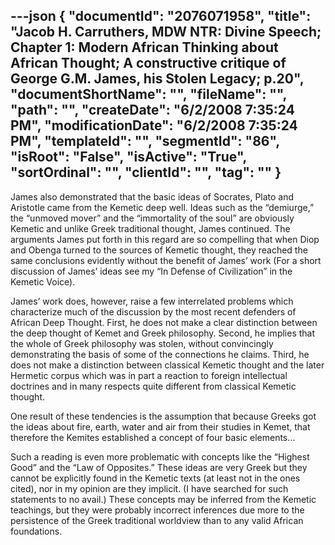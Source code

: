 ---json
{
  "documentId": "2076071958",
  "title": "Jacob H. Carruthers, MDW NTR: Divine Speech; Chapter 1: Modern African Thinking about African Thought; A constructive critique of George G.M. James, his Stolen Legacy; p.20",
  "documentShortName": "",
  "fileName": "",
  "path": "",
  "createDate": "6/2/2008 7:35:24 PM",
  "modificationDate": "6/2/2008 7:35:24 PM",
  "templateId": "",
  "segmentId": "86",
  "isRoot": "False",
  "isActive": "True",
  "sortOrdinal": "",
  "clientId": "",
  "tag": ""
}
---

James also demonstrated that the basic ideas of Socrates, Plato and Aristotle came from the Kemetic deep well. Ideas such as the “demiurge,” the “unmoved mover” and the “immortality of the soul” are obviously Kemetic and unlike Greek traditional thought, James continued. The arguments James put forth in this regard are so compelling that when Diop and Obenga turned to the sources of Kemetic thought, they reached the same conclusions evidently without the benefit of James’ work (For a short discussion of James’ ideas see my “In Defense of Civilization” in the Kemetic Voice).

James’ work does, however, raise a few interrelated problems which characterize much of the discussion by the most recent defenders of African Deep Thought. First, he does not make a clear distinction between the deep thought of Kemet and Greek philosophy. Second, he implies that the whole of Greek philosophy was stolen, without convincingly demonstrating the basis of some of the connections he claims. Third, he does not make a distinction between classical Kemetic thought and the later Hermetic corpus which was in part a reaction to foreign intellectual doctrines and in many respects quite different from classical Kemetic thought.

One result of these tendencies is the assumption that because Greeks got the ideas about fire, earth, water and air from their studies in Kemet, that therefore the Kemites established a concept of four basic elements…

Such a reading is even more problematic with concepts like the “Highest Good” and the “Law of Opposites.” These ideas are very Greek but they cannot be explicitly found in the Kemetic texts (at least not in the ones cited), nor in my opinion are they implicit. (I have searched for such statements to no avail.) These concepts may be inferred from the Kemetic teachings, but they were probably incorrect inferences due more to the persistence of the Greek traditional worldview than to any valid African foundations.
